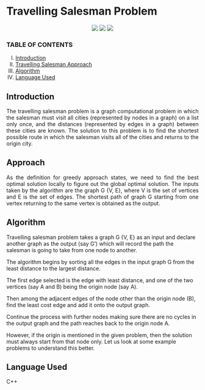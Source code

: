  <h1>Travelling Salesman Problem</h1>
 
  
  
 <p align="center">
<img src="https://img.shields.io/badge/  CPP-pink">
<img src="https://img.shields.io/badge/Contributions-welcome-brightgreen">
<img src="https://badges.frapsoft.com/os/v1/open-source.svg?v=103">
</p>
 
 
 </p>
 
<h3> TABLE OF CONTENTS </h3>
<ol type="I">
    <li><a href="#intro"> Introduction  </a></li>
    <li><a href="#scope"> Travelling Salesman Approach </a></li>
    <li><a href="#assump"> Algorithm </a></li>
    <li><a href="#req"> Language Used</a></li>
  
    
 </ol>
 <h2 id="intro">Introduction</h2>
 <p align="justify">
  The travelling salesman problem is a graph computational problem in which the salesman must visit all cities (represented by nodes in a graph) on a list only once, and the distances (represented by edges in a graph) between these cities are known. The solution to this problem is to find the shortest possible route in which the salesman visits all of the cities and returns to the origin city.
</p>

<h2 id="scope">Approach</h2>
 <p align="justify">
 As the definition for greedy approach states, we need to find the best optimal solution locally to figure out the global optimal solution. The inputs taken by the algorithm are the graph G {V, E}, where V is the set of vertices and E is the set of edges. The shortest path of graph G starting from one vertex returning to the same vertex is obtained as the output.
</p>

<h2 id="assump"> Algorithm</h2>
Travelling salesman problem takes a graph G {V, E} as an input and declare another graph as the output (say G’) which will record the path the salesman is going to take from one node to another. <br>

The algorithm begins by sorting all the edges in the input graph G from the least distance to the largest distance. <br>

The first edge selected is the edge with least distance, and one of the two vertices (say A and B) being the origin node (say A). <br>

Then among the adjacent edges of the node other than the origin node (B), find the least cost edge and add it onto the output graph. <br>

Continue the process with further nodes making sure there are no cycles in the output graph and the path reaches back to the origin node A. <br>

However, if the origin is mentioned in the given problem, then the solution must always start from that node only. Let us look at some example problems to understand this better. <br>
 <p align="justify">
  
</p>

<h2 id="req">Language Used </h2>
 <p align="justify">
C++
 </p>
 
 





 </p>

